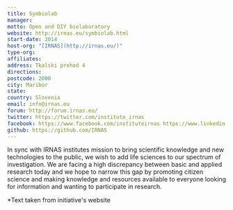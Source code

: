 ```yaml
---
title: Symbiolab
manager:
motto: Open and DIY biolaboratory
website: http://irnas.eu/symbiolab.html
start-date: 2014
host-org: "[IRNAS](http://irnas.eu/)"
type-org:
affiliates:
address: Tkalski prehod 4
directions:
postcode: 2000
city: Maribor
state:
country: Slovenia
email: info@irnas.eu
forum: http://forum.irnas.eu/
twitter: https://twitter.com/institute_irnas
facebook: https://www.facebook.com/instituteirnas https://www.linkedin.com/company/5091007?trk=vsrp_companies_res_name&trkInfo=VSRPsearchId%3A2145770871449478448235%2CVSRPtargetId%3A5091007%2CVSRPcmpt%3Aprimary
github: https://github.com/IRNAS
---
```


In sync with IRNAS institutes mission to bring scientific knowledge and new technologies to the public, we wish to add life sciences to our spectrum of investigation. We are facing a high discrepancy between basic and applied research today and we hope to narrow this gap by promoting citizen science and making knowledge and resources available to everyone looking for information and wanting to participate in research.


\*Text taken from initiative's website
